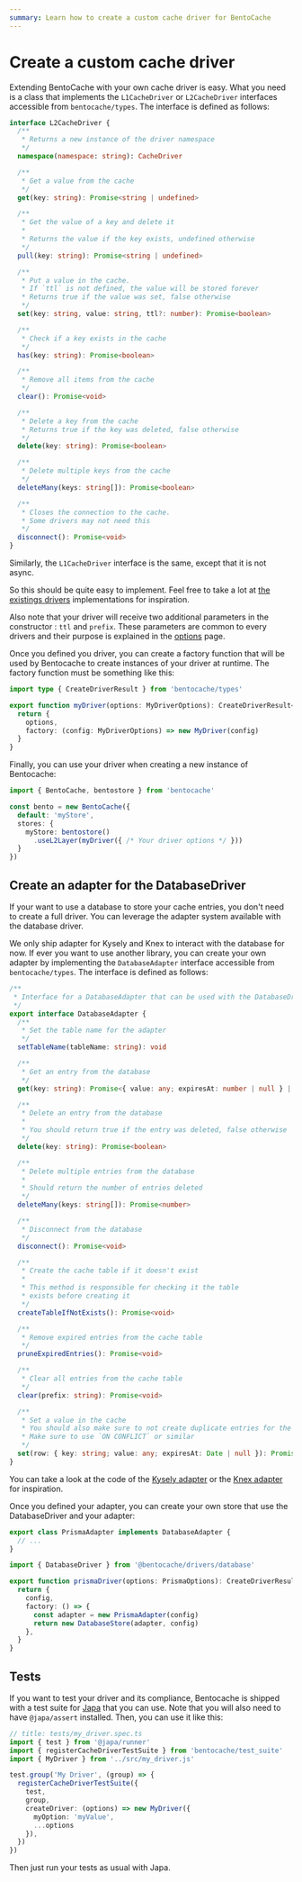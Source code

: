 ```yaml
---
summary: Learn how to create a custom cache driver for BentoCache
---
```


# Create a custom cache driver

Extending BentoCache with your own cache driver is easy. What you need is a class that implements the `L1CacheDriver` or `L2CacheDriver` interfaces accessible from `bentocache/types`. The interface is defined as follows:

```ts
interface L2CacheDriver {
  /**
   * Returns a new instance of the driver namespace
   */
  namespace(namespace: string): CacheDriver

  /**
   * Get a value from the cache
   */
  get(key: string): Promise<string | undefined>

  /**
   * Get the value of a key and delete it
   *
   * Returns the value if the key exists, undefined otherwise
   */
  pull(key: string): Promise<string | undefined>

  /**
   * Put a value in the cache.
   * If `ttl` is not defined, the value will be stored forever
   * Returns true if the value was set, false otherwise
   */
  set(key: string, value: string, ttl?: number): Promise<boolean>

  /**
   * Check if a key exists in the cache
   */
  has(key: string): Promise<boolean>

  /**
   * Remove all items from the cache
   */
  clear(): Promise<void>

  /**
   * Delete a key from the cache
   * Returns true if the key was deleted, false otherwise
   */
  delete(key: string): Promise<boolean>

  /**
   * Delete multiple keys from the cache
   */
  deleteMany(keys: string[]): Promise<boolean>

  /**
   * Closes the connection to the cache.
   * Some drivers may not need this
   */
  disconnect(): Promise<void>
}
```

Similarly, the `L1CacheDriver` interface is the same, except that it is not async. 

So this should be quite easy to implement. Feel free to take a lot at [the existings drivers](https://github.com/Julien-R44/bentocache/tree/develop/drivers) implementations for inspiration. 

Also note that your driver will receive two additional parameters in the constructor : `ttl` and `prefix`. These parameters are common to every drivers and their purpose is explained in the [options](../options.md) page.

Once you defined you driver, you can create a factory function that will be used by Bentocache to create instances of your driver at runtime. The factory function must be something like this:

```ts
import type { CreateDriverResult } from 'bentocache/types'

export function myDriver(options: MyDriverOptions): CreateDriverResult<MyDriver> {
  return {
    options,
    factory: (config: MyDriverOptions) => new MyDriver(config)
  }
}
```

Finally, you can use your driver when creating a new instance of Bentocache:

```ts
import { BentoCache, bentostore } from 'bentocache'

const bento = new BentoCache({
  default: 'myStore',
  stores: {
    myStore: bentostore()
      .useL2Layer(myDriver({ /* Your driver options */ }))
  }
})
```

## Create an adapter for the DatabaseDriver

If your want to use a database to store your cache entries, you don't need to create a full driver. You can leverage the adapter system available with the database driver.

We only ship adapter for Kysely and Knex to interact with the database for now. If ever you want to use another library, you can create your own adapter by implementing the `DatabaseAdapter` interface accessible from `bentocache/types`. The interface is defined as follows:

```ts
/**
 * Interface for a DatabaseAdapter that can be used with the DatabaseDriver
 */
export interface DatabaseAdapter {
  /**
   * Set the table name for the adapter
   */
  setTableName(tableName: string): void

  /**
   * Get an entry from the database
   */
  get(key: string): Promise<{ value: any; expiresAt: number | null } | undefined>

  /**
   * Delete an entry from the database
   *
   * You should return true if the entry was deleted, false otherwise
   */
  delete(key: string): Promise<boolean>

  /**
   * Delete multiple entries from the database
   *
   * Should return the number of entries deleted
   */
  deleteMany(keys: string[]): Promise<number>

  /**
   * Disconnect from the database
   */
  disconnect(): Promise<void>

  /**
   * Create the cache table if it doesn't exist
   *
   * This method is responsible for checking it the table
   * exists before creating it
   */
  createTableIfNotExists(): Promise<void>

  /**
   * Remove expired entries from the cache table
   */
  pruneExpiredEntries(): Promise<void>

  /**
   * Clear all entries from the cache table
   */
  clear(prefix: string): Promise<void>

  /**
   * Set a value in the cache
   * You should also make sure to not create duplicate entries for the same key.
   * Make sure to use `ON CONFLICT` or similar
   */
  set(row: { key: string; value: any; expiresAt: Date | null }): Promise<void>
}
```

You can take a look at the code of the [Kysely adapter](https://github.com/Julien-R44/bentocache/blob/main/packages/bentocache/src/drivers/database/adapters/kysely.ts) or the [Knex adapter](https://github.com/Julien-R44/bentocache/blob/main/packages/bentocache/src/drivers/database/adapters/knex.ts) for inspiration.

Once you defined your adapter, you can create your own store that use the DatabaseDriver and your adapter:

```ts
export class PrismaAdapter implements DatabaseAdapter {
  // ...
}

import { DatabaseDriver } from '@bentocache/drivers/database'

export function prismaDriver(options: PrismaOptions): CreateDriverResult<DatabaseDriver> {
  return {
    config,
    factory: () => {
      const adapter = new PrismaAdapter(config)
      return new DatabaseStore(adapter, config)
    },
  }
}
```
## Tests

If you want to test your driver and its compliance, Bentocache is shipped with a test suite for [Japa](https://japa.dev/docs) that you can use. Note that you will also need to have `@japa/assert` installed. Then, you can use it like this:

```ts
// title: tests/my_driver.spec.ts
import { test } from '@japa/runner'
import { registerCacheDriverTestSuite } from 'bentocache/test_suite'
import { MyDriver } from '../src/my_driver.js'

test.group('My Driver', (group) => {
  registerCacheDriverTestSuite({
    test,
    group,
    createDriver: (options) => new MyDriver({
      myOption: 'myValue',
      ...options
    }),
  })
})
```

Then just run your tests as usual with Japa.
